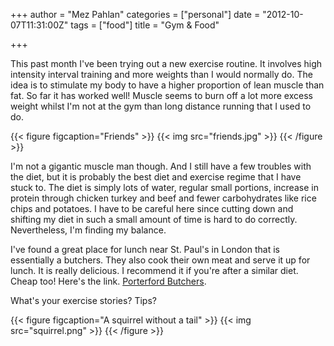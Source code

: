 +++
author = "Mez Pahlan"
categories = ["personal"]
date = "2012-10-07T11:31:00Z"
tags = ["food"]
title = "Gym & Food"

+++

This past month I've been trying out a new exercise routine. It involves high intensity interval training and more
weights than I would normally do. The idea is to stimulate my body to have a higher proportion of lean muscle than fat.
So far it has worked well! Muscle seems to burn off a lot more excess weight whilst I'm not at the gym than long
distance running that I used to do.

{{< figure figcaption="Friends" >}}
    {{< img src="friends.jpg" >}}
{{< /figure >}}

<!--more-->

I'm not a gigantic muscle man though. And I still have a few troubles with the diet, but it is probably the best diet
and exercise regime that I have stuck to. The diet is simply lots of water, regular small portions, increase in protein
through chicken turkey and beef and fewer carbohydrates like rice chips and potatoes. I have to be careful here since
cutting down and shifting my diet in such a small amount of time is hard to do correctly. Nevertheless, I'm finding my
balance.

I've found a great place for lunch near St. Paul's in London that is essentially a butchers. They also cook their own
meat and serve it up for lunch. It is really delicious. I recommend it if you're after a similar diet. Cheap too! Here's
the link. [Porterford Butchers](http://www.allinlondon.co.uk/directory/1157/41246.php).

What's your exercise stories? Tips?

{{< figure figcaption="A squirrel without a tail" >}}
    {{< img src="squirrel.png" >}}
{{< /figure >}}
